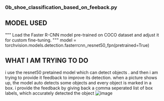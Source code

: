 ### 0b_shoe_classification_based_on_feeback.py

## MODEL USED
"""
Load the Faster R-CNN model pre-trained on COCO dataset and adjust it for custom fine-tuning.
"""
model = torchvision.models.detection.fasterrcnn_resnet50_fpn(pretrained=True)

## WHAT I AM TRYING TO DO
i use the resnet50 pretained model which can detect objects . and then i am trying to provide it feedback to improve its detection. when a picture shows up, the model auto detects some objects and every object is marked in a box. i provide the feedback by giving back a comma seperated list of box labels, which accurately detected the object
![image](https://github.com/user-attachments/assets/0577e7b9-ba47-4f96-8b16-d2cd60a2975f)
